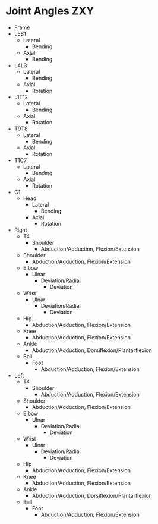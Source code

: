 # Joint Angles ZXY
- Frame
- L5S1
	- Lateral
		- Bending
	- Axial
		- Bending
- L4L3
	- Lateral
		- Bending
	- Axial
		- Rotation
- L1T12
	- Lateral
		- Bending
	- Axial
		- Rotation
- T9T8
	- Lateral
		- Bending
	- Axial
		- Rotation
- T1C7
	- Lateral
		- Bending
	- Axial
		- Rotation
- C1
	- Head
		- Lateral
			- Bending
		- Axial
			- Rotation
- Right
	- T4
		- Shoulder
			- Abduction/Adduction, Flexion/Extension
	- Shoulder
		- Abduction/Adduction, Flexion/Extension
	- Elbow
		- Ulnar
			- Deviation/Radial
				- Deviation
	- Wrist
		- Ulnar
			- Deviation/Radial
				- Deviation
	- Hip
		- Abduction/Adduction, Flexion/Extension
	- Knee
		- Abduction/Adduction, Flexion/Extension
	- Ankle
		- Abduction/Adduction, Dorsiflexion/Plantarflexion
	- Ball
		- Foot
			- Abduction/Adduction, Flexion/Extension
- Left
	- T4
		- Shoulder
			- Abduction/Adduction, Flexion/Extension
	- Shoulder
		- Abduction/Adduction, Flexion/Extension
	- Elbow
		- Ulnar
			- Deviation/Radial
				- Deviation
	- Wrist
		- Ulnar
			- Deviation/Radial
				- Deviation
	- Hip
		- Abduction/Adduction, Flexion/Extension
	- Knee
		- Abduction/Adduction, Flexion/Extension
	- Ankle
		- Abduction/Adduction, Dorsiflexion/Plantarflexion
	- Ball
		- Foot
			- Abduction/Adduction, Flexion/Extension
